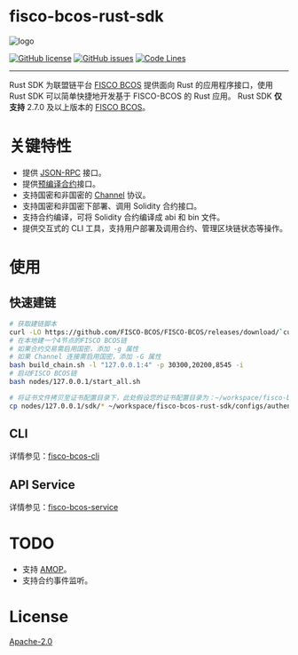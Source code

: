 # fisco-bcos-rust-sdk

![logo](https://raw.githubusercontent.com/FISCO-BCOS/FISCO-BCOS/master/docs/FISCO_BCOS_Logo.svg)

[![GitHub license](https://img.shields.io/badge/%20license-Apache%202.0-green)](https://github.com/CatLibrary/fisco-bcos-rust-sdk/blob/main/LICENSE)
[![GitHub issues](https://img.shields.io/github/issues/CatLibrary/fisco-bcos-rust-sdk.svg)](https://github.com/CatLibrary/fisco-bcos-rust-sdk/issues)
[![Code Lines](https://tokei.rs/b1/github/CatLibrary/fisco-bcos-rust-sdk)](https://github.com/CatLibrary/fisco-bcos-rust-sdk)

____

Rust SDK 为联盟链平台 [FISCO BCOS](https://github.com/FISCO-BCOS/FISCO-BCOS) 提供面向 Rust 的应用程序接口，使用 Rust SDK 可以简单快捷地开发基于 FISCO-BCOS 的 Rust 应用。 Rust SDK **仅支持** 2.7.0 及以上版本的 [FISCO BCOS](https://github.com/FISCO-BCOS/FISCO-BCOS)。

# 关键特性

* 提供 [JSON-RPC](https://fisco-bcos-documentation.readthedocs.io/zh_CN/latest/docs/api.html) 接口。
* 提供[预编译合约](https://fisco-bcos-documentation.readthedocs.io/zh_CN/latest/docs/manual/precompiled_contract.html)接口。
* 支持国密和非国密的 [Channel](https://fisco-bcos-documentation.readthedocs.io/zh_CN/latest/docs/design/protocol_description.html#channelmessage) 协议。
* 支持国密和非国密下部署、调用 Solidity 合约接口。
* 支持合约编译，可将 Solidity 合约编译成 abi 和 bin 文件。
* 提供交互式的 CLI 工具，支持用户部署及调用合约、管理区块链状态等操作。

# 使用

## 快速建链

```bash
# 获取建链脚本
curl -LO https://github.com/FISCO-BCOS/FISCO-BCOS/releases/download/`curl -s https://api.github.com/repos/FISCO-BCOS/FISCO-BCOS/releases | grep "\"v2\.[0-9]\.[0-9]\"" | sort -u | tail -n 1 | cut -d \" -f 4`/build_chain.sh && chmod u+x build_chain.sh
# 在本地建一个4节点的FISCO BCOS链
# 如果合约交易需启用国密，添加 -g 属性
# 如果 Channel 连接需启用国密，添加 -G 属性
bash build_chain.sh -l "127.0.0.1:4" -p 30300,20200,8545 -i
# 启动FISCO BCOS链
bash nodes/127.0.0.1/start_all.sh

# 将证书文件拷贝至证书配置目录下，此处假设您的证书配置目录为：~/workspace/fisco-bcos-rust-sdk/configs/authentication，请根据实际情况进行替换
cp nodes/127.0.0.1/sdk/* ~/workspace/fisco-bcos-rust-sdk/configs/authentication/
```
## CLI

详情参见：[fisco-bcos-cli](https://github.com/atomic-world/fisco-bcos-rust-sdk/tree/fisco-2.x/cli)
## API Service

详情参见：[fisco-bcos-service](https://github.com/atomic-world/fisco-bcos-rust-sdk/tree/fisco-2.x/service)

# TODO

* 支持 [AMOP](https://fisco-bcos-documentation.readthedocs.io/zh_CN/latest/docs/manual/amop_protocol.html)。
* 支持合约事件监听。

# License

[Apache-2.0](https://www.apache.org/licenses/LICENSE-2.0.txt)
